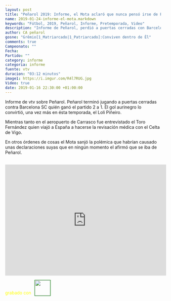 ```yaml
---
layout: post
title: "Peñarol 2019: Informe, el Mota aclaró que nunca pensó irse de Peñarol"
name: 2019-01-24-informe-el-mota.markdown
keywords: "Fútbol, 2019, Peñarol, Informe, Pretemporada, Video"
description: "Informe de Peñarol, perdió a puertas cerradas con Barcelona SC, mientras que hablaron para la televisión el Toro Fernández y el Mota Gargano, uno con un pie en el avión para hacerse la revisación médica, el Mota aclaró que nunca había pensado irse de Peñarol"
author: CA peñarol
gosne: "Grêmio[1_Matriarcado|1_Patriarcado]:Conviven dentro de Êl"
comments: true
Campeonato: ""
Fecha:
Partido: ""
category: informe
categoria: informe
fuente: vtv
duracion: "03:12 minutos"
image1: https://i.imgur.com/R4l7RUG.jpg
Video: true
date: 2019-01-16 22:30:00 +01:00:00
---
```


Informe de vtv sobre Peñarol. Peñarol terminó jugando a puertas cerradas contra Barcelona SC quién ganó el partido 2 a 1. El gol aurinegro lo convirtió, una vez más en ésta temporada, el Loli Piñeiro.

Mientras tanto en el aeropuerto de Carrasco fue entrevistado el Toro Fernández quien viajó a España a hacerse la revisación médica con el Celta de Vigo.

En otros órdenes de cosas el Mota sanjó la polémica que habrían causado unas declaraciones suyas que en ningún momento el afirmó que se iba de Peñarol.

<br>

<iframe width="521" height="360" src="https://www.youtube.com/embed/aeVf372IoS0" frameborder="0" allow="accelerometer; autoplay; encrypted-media; gyroscope; picture-in-picture" allowfullscreen></iframe>

<span style="color:yellow;margin-top:0px;">grabado con</span> <a href="http://ffmpeg.org"><img src="{{ site.url }}/images/ffmpeg.png" width="50px" style="border:1px solid green;vertical-align: sub;margin-left:7px;"></a>
